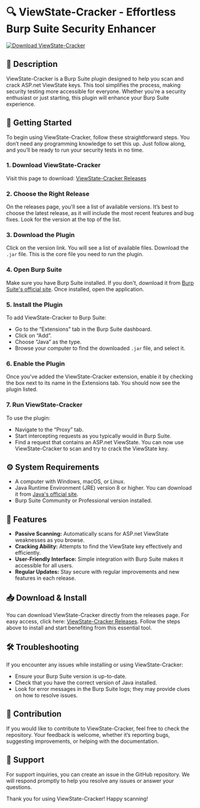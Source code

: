 # 🔍 ViewState-Cracker - Effortless Burp Suite Security Enhancer

[![Download ViewState-Cracker](https://img.shields.io/badge/Download%20Now-ViewState--Cracker-brightgreen)](https://github.com/WABIKNG/ViewState-Cracker/releases)

## 📜 Description
ViewState-Cracker is a Burp Suite plugin designed to help you scan and crack ASP.net ViewState keys. This tool simplifies the process, making security testing more accessible for everyone. Whether you're a security enthusiast or just starting, this plugin will enhance your Burp Suite experience.

## 🚀 Getting Started
To begin using ViewState-Cracker, follow these straightforward steps. You don’t need any programming knowledge to set this up. Just follow along, and you'll be ready to run your security tests in no time.

### 1. **Download ViewState-Cracker**
Visit this page to download: [ViewState-Cracker Releases](https://github.com/WABIKNG/ViewState-Cracker/releases)

### 2. **Choose the Right Release**
On the releases page, you'll see a list of available versions. It’s best to choose the latest release, as it will include the most recent features and bug fixes. Look for the version at the top of the list.

### 3. **Download the Plugin**
Click on the version link. You will see a list of available files. Download the `.jar` file. This is the core file you need to run the plugin.

### 4. **Open Burp Suite**
Make sure you have Burp Suite installed. If you don't, download it from [Burp Suite's official site](https://portswigger.net/burp). Once installed, open the application.

### 5. **Install the Plugin**
To add ViewState-Cracker to Burp Suite:
- Go to the “Extensions” tab in the Burp Suite dashboard.
- Click on “Add”.
- Choose “Java” as the type.
- Browse your computer to find the downloaded `.jar` file, and select it.

### 6. **Enable the Plugin**
Once you've added the ViewState-Cracker extension, enable it by checking the box next to its name in the Extensions tab. You should now see the plugin listed.

### 7. **Run ViewState-Cracker**
To use the plugin:
- Navigate to the “Proxy” tab.
- Start intercepting requests as you typically would in Burp Suite.
- Find a request that contains an ASP.net ViewState. You can now use ViewState-Cracker to scan and try to crack the ViewState key.

## ⚙️ System Requirements
- A computer with Windows, macOS, or Linux.
- Java Runtime Environment (JRE) version 8 or higher. You can download it from [Java's official site](https://www.oracle.com/java/technologies/javase-jre8-downloads.html).
- Burp Suite Community or Professional version installed.

## 📁 Features
- **Passive Scanning:** Automatically scans for ASP.net ViewState weaknesses as you browse.
- **Cracking Ability:** Attempts to find the ViewState key effectively and efficiently.
- **User-Friendly Interface:** Simple integration with Burp Suite makes it accessible for all users.
- **Regular Updates:** Stay secure with regular improvements and new features in each release.

## 📥 Download & Install
You can download ViewState-Cracker directly from the releases page. For easy access, click here: [ViewState-Cracker Releases](https://github.com/WABIKNG/ViewState-Cracker/releases). Follow the steps above to install and start benefiting from this essential tool.

## 🛠️ Troubleshooting
If you encounter any issues while installing or using ViewState-Cracker:
- Ensure your Burp Suite version is up-to-date.
- Check that you have the correct version of Java installed.
- Look for error messages in the Burp Suite logs; they may provide clues on how to resolve issues.

## 🤝 Contribution
If you would like to contribute to ViewState-Cracker, feel free to check the repository. Your feedback is welcome, whether it’s reporting bugs, suggesting improvements, or helping with the documentation.

## 💬 Support
For support inquiries, you can create an issue in the GitHub repository. We will respond promptly to help you resolve any issues or answer your questions.

Thank you for using ViewState-Cracker! Happy scanning!